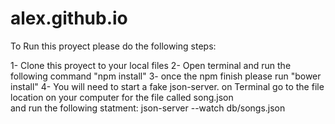 # alex.github.io

To Run this proyect please do the following steps:

1- Clone this proyect to your local files
2- Open terminal and run the following command "npm install"
3- once the npm finish please run "bower install"
4- You will need to start a fake json-server. on Terminal go to the file location on your computer for the file called song.json  
and run the following statment: json-server --watch db/songs.json

